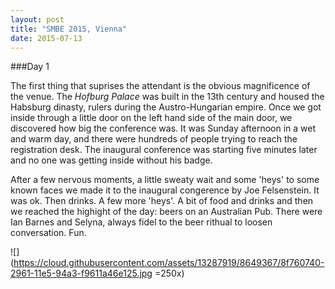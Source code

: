 ```yaml
---
layout: post
title: "SMBE 2015, Vienna"
date: 2015-07-13
---
```


###Day 1

The first thing that suprises the attendant is the obvious magnificence of the venue. The *Hofburg Palace* was built in the 13th century and housed the Habsburg dinasty, rulers during the Austro-Hungarian empire. Once we got inside through a little door on the left hand side of the main door, we discovered how big the conference was. It was Sunday afternoon in a wet and warm day, and there were hundreds of people trying to reach the registration desk. The inaugural conference was starting five minutes later and no one was getting inside without his badge.

After a few nervous moments, a little sweaty wait and some 'heys' to some known faces we made it to the inaugural congerence by Joe Felsenstein. It was ok. Then drinks. A few more 'heys'. A bit of food and drinks and then we reached the highight of the day: beers on an Australian Pub. There were Ian Barnes and Selyna, always fidel to the beer rithual to loosen conversation. Fun.

![](https://cloud.githubusercontent.com/assets/13287919/8649367/8f760740-2961-11e5-94a3-f9611a46e125.jpg =250x)
